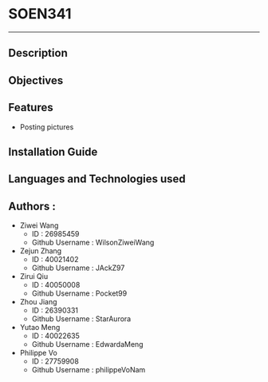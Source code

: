 # SOEN341
---

## Description

## Objectives

## Features
- Posting pictures
## Installation Guide

## Languages and Technologies used

## Authors :
- Ziwei Wang 
  - ID : 26985459 
  - Github Username : WilsonZiweiWang
- Zejun Zhang 
  - ID : 40021402 
  - Github Username : JAckZ97
- Zirui Qiu 
  - ID : 40050008 
  - Github Username : Pocket99
- Zhou Jiang 
  - ID : 26390331 
  - Github Username : StarAurora
- Yutao Meng 
  - ID : 40022635 
  - Github Username : EdwardaMeng 
- Philippe Vo 
  - ID : 27759908 
  - Github Username : philippeVoNam